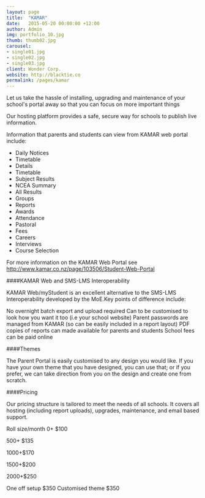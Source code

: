 ```yaml
---
layout: page
title:  "KAMAR"
date:   2015-05-20 00:00:00 +12:00
author: Admin
img: portfolio_10.jpg
thumb: thumb02.jpg
carousel:
- single01.jpg
- single02.jpg
- single03.jpg
client: Wonder Corp.
website: http://blacktie.co
permalink: /pages/kamar
---
```

Let us take the hassle of installing, upgrading and maintenance of your school's portal away so that you can focus on more important things

Our hosting platform provides a safe, secure way for schools to publish live information.

Information that parents and students can view from KAMAR web portal include:

- Daily Notices
- Timetable
- Details
- Timetable
- Subject Results
- NCEA Summary
- All Results
- Groups
- Reports
- Awards
- Attendance
- Pastoral
- Fees
- Careers
- Interviews
- Course Selection

For more information on the KAMAR Web Portal see
http://www.kamar.co.nz/page/103506/Student-Web-Portal

####KAMAR Web and SMS-LMS Interoperability

KAMAR Web/myStudent is an excellent alternative to the SMS-LMS Interoperability developed by the MoE.Key points of difference include:

No overnight batch export and upload required
Can to be customised to look how you want it too (i.e your school website)
Parent passwords are managed from KAMAR (so can be easily included in a report layout)
PDF copies of reports can made available for parents and students
School fees can be paid online

####Themes

The Parent Portal is easily customised to any design you would like. If you have your own theme that you have designed, you can use that; or if you prefer, we can take direction from you on the design and create one from scratch.

####Pricing

Our pricing structure is tailored to meet the needs of all schools. It covers all hosting (including report uploads), upgrades, maintenance, and email based support.

Roll size/month
0+ $100

500+ $135

1000+$170

1500+$200

2000+$250

One off setup $350
Customised theme $350
